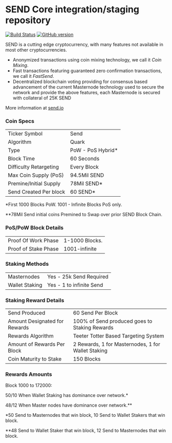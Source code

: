 SEND Core integration/staging repository
=====================================

[![Build Status](https://travis-ci.org/SEND-Project/SEND.svg?branch=master)](https://travis-ci.org/SEND-Project/SEND) [![GitHub version](https://badge.fury.io/gh/SEND-Project%2FSEND.svg)](https://badge.fury.io/gh/SEND-Project%2FSEND)

SEND is a cutting edge cryptocurrency, with many features not available in most other cryptocurrencies.
- Anonymized transactions using coin mixing technology, we call it _Coin Mixing_.
- Fast transactions featuring guaranteed zero confirmation transactions, we call it _FastSend_.
- Decentralized blockchain voting providing for consensus based advancement of the current Masternode
  technology used to secure the network and provide the above features, each Masternode is secured
  with collateral of 25K SEND

More information at [send.io](http://www.send.io)

### Coin Specs
<table>
<tr><td>Ticker Symbol</td><td>Send</td></tr>
<tr><td>Algorithm</td><td>Quark</td></tr>
<tr><td>Type</td><td>PoW - PoS Hybrid*</td></tr>
<tr><td>Block Time</td><td>60 Seconds</td></tr>
<tr><td>Difficulty Retargeting</td><td>Every Block</td></tr>
<tr><td>Max Coin Supply (PoS)</td><td>94.5Mil SEND</td></tr>
<tr><td>Premine/Initial Supply</td><td>78Mil SEND*</td></tr>
<tr><td>Send Created Per block</td><td>60 SEND*</td></tr>
</table>

*First 1000 Blocks PoW. 1001 - Infinite Blocks PoS only.

**78Mil Send initial coins Premined to Swap over prior SEND Block Chain.

### PoS/PoW Block Details
<table>
<tr><td>Proof Of Work Phase</td><td>1-1000 Blocks.</td></tr>
<tr><td>Proof of Stake Phase</td><td>1001-infinite</td></tr>
</table>

### Staking Methods
<table>
<tr><td>Masternodes</td><td>Yes - 25k Send Required</td></tr>
<tr><td>Wallet Staking</td><td>Yes - 1 to infinite Send</td></tr>
</table>

### Staking Reward Details
<table>
<tr><td>Send Produced</td><td>60 Send Per Block</td></tr>
<tr><td>Amount Designated for Rewards</td><td>100% of Send produced goes to Staking Rewards</td></tr>
<tr><td>Rewards Algorithm</td><td>Teeter Totter Based Targeting System</td></tr>
<tr><td>Amount of Rewards Per Block</td><td>2 Rewards, 1 for Masternodes, 1 for Wallet Staking</td></tr>
<tr><td>Coin Maturity to Stake</td><td>150 Blocks</td></tr>


</table>

### Rewards Amounts

Block 1000 to 172000:

50/10 When Wallet Staking has dominance over network.*

48/12 When Master nodes have dominance over network.**


*50 Send to Masternodes that win block, 10 Send to Wallet Stakers that win block.

**48 Send to Wallet Staker that win block, 12 Send to Masternodes that win block.

